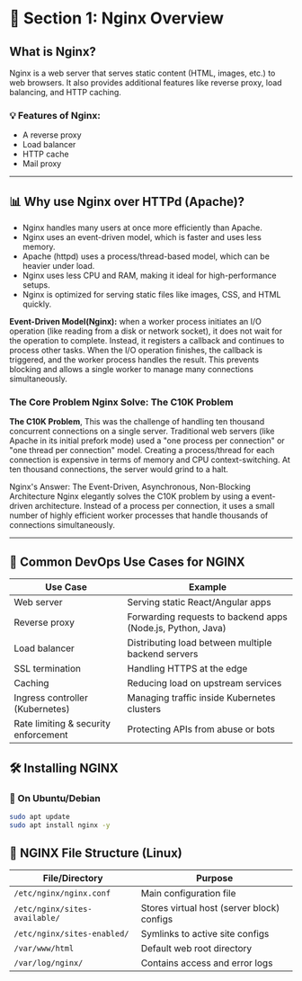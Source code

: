 # 📘 Section 1: Nginx Overview 
## What is Nginx?
Nginx is a web server that serves static content (HTML, images, etc.) to web browsers. It also provides additional features like reverse proxy, load balancing, and HTTP caching.

### 💡 Features of Nginx:
- A reverse proxy
- Load balancer
- HTTP cache
- Mail proxy

---
## 📊 Why use Nginx over HTTPd (Apache)?
- Nginx handles many users at once more efficiently than Apache.
- Nginx uses an event-driven model, which is faster and uses less memory.
- Apache (httpd) uses a process/thread-based model, which can be heavier under load.
- Nginx uses less CPU and RAM, making it ideal for high-performance setups.
- Nginx is optimized for serving static files like images, CSS, and HTML quickly.

**Event-Driven Model(Nginx):**
when a worker process initiates an I/O operation (like reading from a disk or network socket), it does not wait for the operation to complete. Instead, it registers a callback and continues to process other tasks. When the I/O operation finishes, the callback is triggered, and the worker process handles the result. This prevents blocking and allows a single worker to manage many connections simultaneously.

### The Core Problem Nginx Solve: The C10K Problem

**The C10K Problem**, This was the challenge of handling ten thousand concurrent connections on a single server. Traditional web servers (like Apache in its initial prefork mode) used a "one process per connection" or "one thread per connection" model. Creating a process/thread for each connection is expensive in terms of memory and CPU context-switching. At ten thousand connections, the server would grind to a halt.

Nginx's Answer: The Event-Driven, Asynchronous, Non-Blocking Architecture
Nginx elegantly solves the C10K problem by using a event-driven architecture. Instead of a process per connection, it uses a small number of highly efficient worker processes that handle thousands of connections simultaneously.

---

## 🧰 Common DevOps Use Cases for NGINX

| Use Case                              | Example                                                                 |
|--------------------------------------|-------------------------------------------------------------------------|
| Web server                           | Serving static React/Angular apps                                      |
| Reverse proxy                        | Forwarding requests to backend apps (Node.js, Python, Java)            |
| Load balancer                        | Distributing load between multiple backend servers                     |
| SSL termination                      | Handling HTTPS at the edge                                             |
| Caching                              | Reducing load on upstream services                                     |
| Ingress controller (Kubernetes)      | Managing traffic inside Kubernetes clusters                            |
| Rate limiting & security enforcement | Protecting APIs from abuse or bots                                     |


## 🛠️ Installing NGINX

### 🐧 On Ubuntu/Debian
```bash
sudo apt update
sudo apt install nginx -y
```
## 📁 NGINX File Structure (Linux)

| File/Directory        | Purpose                                      |
|-----------------------|----------------------------------------------|
| `/etc/nginx/nginx.conf` | Main configuration file                     |
| `/etc/nginx/sites-available/` | Stores virtual host (server block) configs |
| `/etc/nginx/sites-enabled/`   | Symlinks to active site configs         |
| `/var/www/html`       | Default web root directory                   |
| `/var/log/nginx/`     | Contains access and error logs               |
